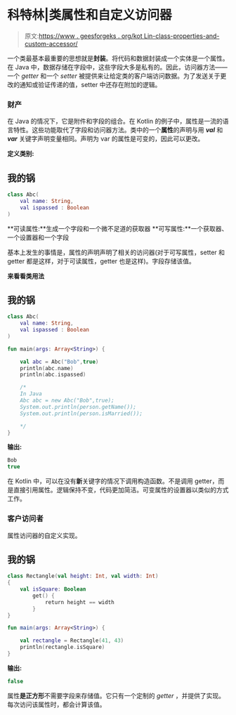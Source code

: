 # 科特林|类属性和自定义访问器

> 原文:[https://www . geesforgeks . org/kot Lin-class-properties-and-custom-accessor/](https://www.geeksforgeeks.org/kotlin-class-properties-and-custom-accessors/)

一个类最基本最重要的思想就是**封装**。将代码和数据封装成一个实体是一个属性。在 Java 中，数据存储在字段中，这些字段大多是私有的。因此，访问器方法——一个 *getter* 和一个 *setter* 被提供来让给定类的客户端访问数据。为了发送关于更改的通知或验证传递的值，setter 中还存在附加的逻辑。

### 财产

在 Java 的情况下，它是附件和字段的组合。在 Kotlin 的例子中，属性是一流的语言特性。这些功能取代了字段和访问器方法。类中的一个**属性**的声明与用 ***val*** 和 ***var*** 关键字声明变量相同。声明为 var 的属性是可变的，因此可以更改。

**定义类别:**

## 我的锅

```kt
class Abc(
    val name: String,
    val ispassed : Boolean
)
```

**可读属性:**生成一个字段和一个微不足道的获取器
**可写属性:**一个获取器、一个设置器和一个字段

基本上发生的事情是，属性的声明声明了相关的访问器(对于可写属性，setter 和 getter 都是这样，对于可读属性，getter 也是这样)。字段存储该值。

**来看看类用法**

## 我的锅

```kt
class Abc(
    val name: String,
    val ispassed : Boolean
)

fun main(args: Array<String>) {

    val abc = Abc("Bob",true)
    println(abc.name)
    println(abc.ispassed)

    /*
    In Java
    Abc abc = new Abc("Bob",true);
    System.out.println(person.getName());
    System.out.println(person.isMarried());

    */
}
```

**输出:**

```kt
Bob
true
```

在 Kotlin 中，可以在没有**新**关键字的情况下调用构造函数。不是调用 getter，而是直接引用属性。逻辑保持不变，代码更加简洁。可变属性的设置器以类似的方式工作。

### 客户访问者

属性访问器的自定义实现。

## 我的锅

```kt
class Rectangle(val height: Int, val width: Int)
{
    val isSquare: Boolean
        get() {
            return height == width
        }
}

fun main(args: Array<String>) {

    val rectangle = Rectangle(41, 43)
    println(rectangle.isSquare)    
}
```

**输出:**

```kt
false
```

属性**是正方形**不需要字段来存储值。它只有一个定制的 *getter* ，并提供了实现。每次访问该属性时，都会计算该值。